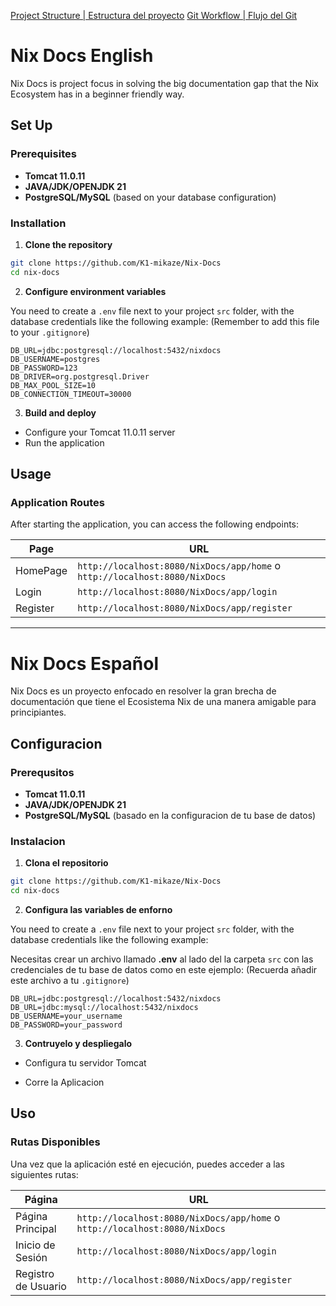[Project Structure | Estructura del proyecto](./docs/project-structure.md) 
[Git Workflow | Flujo del Git](./docs/git-workflow.md) 

# Nix Docs English

Nix Docs is project focus in solving the big documentation gap that the Nix Ecosystem has in a beginner friendly way.

## Set Up 
### Prerequisites

- **Tomcat 11.0.11** 
- **JAVA/JDK/OPENJDK 21** 
- **PostgreSQL/MySQL** (based on your database configuration) 

### Installation 

1. **Clone the repository** 
```bash
git clone https://github.com/K1-mikaze/Nix-Docs
cd nix-docs
```

2. **Configure environment variables** 

You need to create a `.env` file next to your project `src` folder, with the database credentials like the following example: (Remember to add this file to your `.gitignore`)

```.env
DB_URL=jdbc:postgresql://localhost:5432/nixdocs
DB_USERNAME=postgres
DB_PASSWORD=123
DB_DRIVER=org.postgresql.Driver
DB_MAX_POOL_SIZE=10
DB_CONNECTION_TIMEOUT=30000
```

3. **Build and deploy** 

- Configure your Tomcat 11.0.11 server
- Run the application


## Usage

### Application Routes

After starting the application, you can access the following endpoints:

| Page | URL |
|--------|-----
| HomePage | `http://localhost:8080/NixDocs/app/home` o `http://localhost:8080/NixDocs`  |
| Login | `http://localhost:8080/NixDocs/app/login` |
| Register | `http://localhost:8080/NixDocs/app/register` |

---

# Nix Docs Español

Nix Docs es un proyecto enfocado en resolver la gran brecha de documentación que tiene el Ecosistema Nix de una manera amigable para principiantes.

## Configuracion 

### Prerequsitos

- **Tomcat 11.0.11** 
- **JAVA/JDK/OPENJDK 21** 
- **PostgreSQL/MySQL** (basado en la configuracion de tu base de datos) 

### Instalacion 

1. **Clona el repositorio** 
```bash
git clone https://github.com/K1-mikaze/Nix-Docs
cd nix-docs
```

2. **Configura las variables de enforno** 

You need to create a `.env` file next to your project `src` folder, with the database credentials like the following example:

Necesitas crear un archivo llamado **.env**  al lado del la carpeta `src` con las credenciales de tu base de datos como en este ejemplo: (Recuerda añadir este archivo a tu `.gitignore`) 

```.env
DB_URL=jdbc:postgresql://localhost:5432/nixdocs
DB_URL=jdbc:mysql://localhost:5432/nixdocs
DB_USERNAME=your_username
DB_PASSWORD=your_password
```

3. **Contruyelo y despliegalo** 

- Configura tu servidor Tomcat 

- Corre la Aplicacion

## Uso

### Rutas Disponibles

Una vez que la aplicación esté en ejecución, puedes acceder a las siguientes rutas:

| Página | URL |
|--------|-----
| Página Principal | `http://localhost:8080/NixDocs/app/home` o `http://localhost:8080/NixDocs`  |
| Inicio de Sesión | `http://localhost:8080/NixDocs/app/login` |
| Registro de Usuario | `http://localhost:8080/NixDocs/app/register` |


